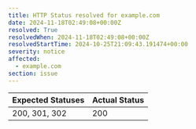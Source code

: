 ```yaml
---
title: HTTP Status resolved for example.com
date: 2024-11-18T02:49:08+00:00Z
resolved: True
resolvedWhen: 2024-11-18T02:49:08+00:00Z
resolvedStartTime: 2024-10-25T21:09:43.191474+00:00
severity: notice
affected:
  - example.com
section: issue
---
```


| Expected Statuses | Actual Status  |
|-------------------|----------------|
| 200, 301, 302 | 200 |
